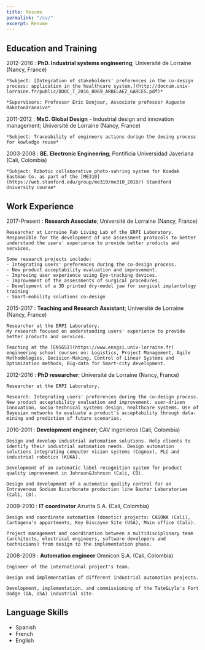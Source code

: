 ```yaml
---
title: Resume
permalink: "/cv/"
excerpt: Resume
---
```

## Education and Training

2012-2016
:   **PhD. Industrial systems engineering**; Université de Lorraine (Nancy, France)

    *Subject: [Integration of stakeholders' preferences in the co-design process: application in the healthcare system.](http://docnum.univ-lorraine.fr/public/DDOC_T_2016_0069_ARBELAEZ_GARCES.pdf)* 
    
    *Supervisors: Professor Eric Bonjour, Associate professor Auguste Rakotondranaivo*

2011-2012
: 	**MsC. Global Design** - Industrial design and innovation management; Université de Lorraine (Nancy, France)

	*Subject: Traceability of engineers actions durign the desing process for kowledge reuse*

2003-2008
: 	**BE. Electronic Engineering**; Pontificia Universidad Javeriana (Cali, Colombia)

	*Subject: Robotic collaborative photo-sahring system for Koadak Eastman Co. as part of the [ME310](https://web.stanford.edu/group/me310/me310_2018/) Standford University course*

## Work Experience

2017-Present
:	**Research Associate**; Université de Lorraine (Nancy, France)

	Researcher at Lorraine Fab Living Lab of the ERPI Laboratory.
	Responsible for the development of use assessment protocols to better understand the users' experience to provide better products and services. 
	
	Some research projects include:
	- Integrating users' preferences during the co-design process.
	- New product acceptability evaluation and improvement. 
	- Improving user experience using Eye-tracking devices.
	- Improvement of the assessments of surgical procedures.
	- Development of a 3D printed dry-model jaw for surgical implantology training
	- Smart-mobility solutions co-design

2015-2017
:	**Teaching and Research Assistant**; Université de Lorraine (Nancy, France)

	Researcher at the ERPI Laboratory.
	My research focused on understanding users' experience to provide better products and services. 
	
	Teaching at the [ENSGSI](https://www.ensgsi.univ-lorraine.fr) engineering school courses on: Logistics, Project Management, Agile Methodologies, Decision-Making, Control of Linear Systems and Optimization methods, Big-data for Smart-city development.

2012-2016
:	**PhD researcher**; Université de Lorraine (Nancy, France)

	Researcher at the ERPI Laboratory.

	Research: Integrating users' preferences during the co-design process. New product acceptability evaluation and improvement. user-driven innovation, socio-technical systems design, healthcare systems. Use of Bayesian networks to evaluate a product's acceptability through data-mining and prediction of future scenarios.

2010-2011
:	**Development engineer**; CAV ingenieros (Cali, Colombia)

	Design and develop industrial automation solutions. Help clients to identify their industrial automation needs. Design automation solutions integrating computer vision systems (Cognex), PLC and industrial robotics (KUKA). 

	Development of an automatic label recognition system for product quality improvement in Johnson&Johnson (Cali, CO). 

	Design and development of a automatic quality control for an Intravenous Sodium Bicarbonate production line Baxter Laboratories (Cali, CO).

2009-2010
:	**IT coordinator** Azurita S.A. (Cali, Colombia)

	Design and coordinate automation (domotic) projects: CASONA (Cali), Cartagena's appartments, Key Biscayne Site (USA), Main office (Cali).

	Project management and coordination between a multidisciplinary team (architects, electrical engineers, software developers and technicians) from design to the implementation phase.

2008-2009
:	**Automation engineer** Omnicon S.A. (Cali, Colombia)

	Engineer of the international project's team. 

	Design and implementation of different industrial automation projects. 

	Development, implementation, and commissioning of the Tate&Lyle's Fort Dodge (IA, USA) industrial site.

## Language Skills

- Spanish 
- French
- English
